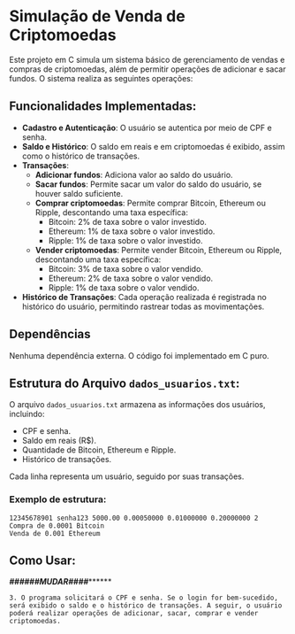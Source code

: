 # Simulação de Venda de Criptomoedas

Este projeto em C simula um sistema básico de gerenciamento de vendas e compras de criptomoedas, além de permitir operações de adicionar e sacar fundos. O sistema realiza as seguintes operações:

## Funcionalidades Implementadas:
- **Cadastro e Autenticação**: O usuário se autentica por meio de CPF e senha.
- **Saldo e Histórico**: O saldo em reais e em criptomoedas é exibido, assim como o histórico de transações.
- **Transações**:
  - **Adicionar fundos**: Adiciona valor ao saldo do usuário.
  - **Sacar fundos**: Permite sacar um valor do saldo do usuário, se houver saldo suficiente.
  - **Comprar criptomoedas**: Permite comprar Bitcoin, Ethereum ou Ripple, descontando uma taxa específica:
    - Bitcoin: 2% de taxa sobre o valor investido.
    - Ethereum: 1% de taxa sobre o valor investido.
    - Ripple: 1% de taxa sobre o valor investido.
  - **Vender criptomoedas**: Permite vender Bitcoin, Ethereum ou Ripple, descontando uma taxa específica:
    - Bitcoin: 3% de taxa sobre o valor vendido.
    - Ethereum: 2% de taxa sobre o valor vendido.
    - Ripple: 1% de taxa sobre o valor vendido.
- **Histórico de Transações**: Cada operação realizada é registrada no histórico do usuário, permitindo rastrear todas as movimentações.

## Dependências
Nenhuma dependência externa. O código foi implementado em C puro.

## Estrutura do Arquivo `dados_usuarios.txt`:
O arquivo `dados_usuarios.txt` armazena as informações dos usuários, incluindo:
- CPF e senha.
- Saldo em reais (R$).
- Quantidade de Bitcoin, Ethereum e Ripple.
- Histórico de transações.

Cada linha representa um usuário, seguido por suas transações.

### Exemplo de estrutura:
```
12345678901 senha123 5000.00 0.00050000 0.01000000 0.20000000 2
Compra de 0.0001 Bitcoin
Venda de 0.001 Ethereum
```


## Como Usar:
*******######MUDAR####*************
   ```
3. O programa solicitará o CPF e senha. Se o login for bem-sucedido, será exibido o saldo e o histórico de transações. A seguir, o usuário poderá realizar operações de adicionar, sacar, comprar e vender criptomoedas.
